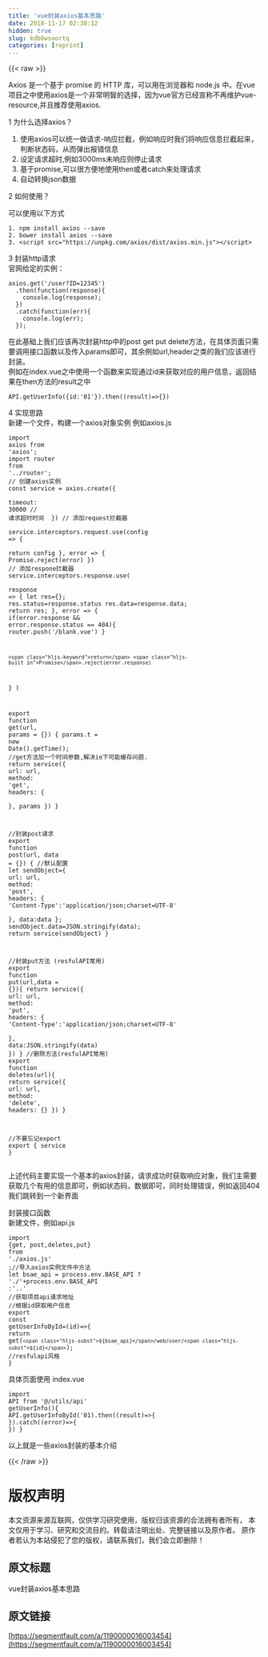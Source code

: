 ```yaml
---
title: 'vue封装axios基本思路' 
date: 2018-11-17 02:30:12
hidden: true
slug: kdb6wsoortq
categories: [reprint]
---
```


{{< raw >}}
<p>Axios &#x662F;&#x4E00;&#x4E2A;&#x57FA;&#x4E8E; promise &#x7684; HTTP &#x5E93;&#xFF0C;&#x53EF;&#x4EE5;&#x7528;&#x5728;&#x6D4F;&#x89C8;&#x5668;&#x548C; node.js &#x4E2D;&#x3002;&#x5728;vue&#x9879;&#x76EE;&#x4E4B;&#x4E2D;&#x4F7F;&#x7528;axios&#x662F;&#x4E00;&#x4E2A;&#x975E;&#x5E38;&#x660E;&#x667A;&#x7684;&#x9009;&#x62E9;&#xFF0C;&#x56E0;&#x4E3A;vue&#x5B98;&#x65B9;&#x5DF2;&#x7ECF;&#x5BA3;&#x79F0;&#x4E0D;&#x518D;&#x7EF4;&#x62A4;vue-resource,&#x5E76;&#x4E14;&#x63A8;&#x8350;&#x4F7F;&#x7528;axios.</p><p>1 &#x4E3A;&#x4EC0;&#x4E48;&#x9009;&#x62E9;axios&#xFF1F;</p><ol><li>&#x4F7F;&#x7528;axios&#x53EF;&#x4EE5;&#x7EDF;&#x4E00;&#x505A;&#x8BF7;&#x6C42;-&#x54CD;&#x5E94;&#x62E6;&#x622A;&#xFF0C;&#x4F8B;&#x5982;&#x54CD;&#x5E94;&#x65F6;&#x6211;&#x4EEC;&#x5C06;&#x54CD;&#x5E94;&#x4FE1;&#x606F;&#x62E6;&#x622A;&#x8D77;&#x6765;&#xFF0C;&#x5224;&#x65AD;&#x72B6;&#x6001;&#x7801;&#xFF0C;&#x4ECE;&#x800C;&#x5F39;&#x51FA;&#x62A5;&#x9519;&#x4FE1;&#x606F;</li><li>&#x8BBE;&#x5B9A;&#x8BF7;&#x6C42;&#x8D85;&#x65F6;,&#x4F8B;&#x5982;3000ms&#x672A;&#x54CD;&#x5E94;&#x5219;&#x505C;&#x6B62;&#x8BF7;&#x6C42;</li><li>&#x57FA;&#x4E8E;promise,&#x53EF;&#x4EE5;&#x5F88;&#x65B9;&#x4FBF;&#x5730;&#x4F7F;&#x7528;then&#x6216;&#x8005;catch&#x6765;&#x5904;&#x7406;&#x8BF7;&#x6C42;</li><li>&#x81EA;&#x52A8;&#x8F6C;&#x6362;json&#x6570;&#x636E;</li></ol><p>2 &#x5982;&#x4F55;&#x4F7F;&#x7528;&#xFF1F;</p><p>&#x53EF;&#x4EE5;&#x4F7F;&#x7528;&#x4EE5;&#x4E0B;&#x65B9;&#x5F0F;</p><div class="widget-codetool" style="display:none"><div class="widget-codetool--inner"><span class="selectCode code-tool" data-toggle="tooltip" data-placement="top" title="" data-original-title="&#x5168;&#x9009;"></span> <span type="button" class="copyCode code-tool" data-toggle="tooltip" data-placement="top" data-clipboard-text="1. npm install axios --save
2. bower install axios --save
3. &lt;script src=&quot;https://unpkg.com/axios/dist/axios.min.js&quot;&gt;&lt;/script&gt;
" title="" data-original-title="&#x590D;&#x5236;"></span> <span type="button" class="saveToNote code-tool" data-toggle="tooltip" data-placement="top" title="" data-original-title="&#x653E;&#x8FDB;&#x7B14;&#x8BB0;"></span></div></div><pre class="hljs applescript"><code><span class="hljs-number">1.</span> npm install axios <span class="hljs-comment">--save</span>
<span class="hljs-number">2.</span> bower install axios <span class="hljs-comment">--save</span>
<span class="hljs-number">3.</span> &lt;<span class="hljs-keyword">script</span> src=<span class="hljs-string">&quot;https://unpkg.com/axios/dist/axios.min.js&quot;</span>&gt;&lt;/<span class="hljs-keyword">script</span>&gt;
</code></pre><p>3 &#x5C01;&#x88C5;http&#x8BF7;&#x6C42;<br>&#x5B98;&#x7F51;&#x7ED9;&#x5B9A;&#x7684;&#x5B9E;&#x4F8B;&#xFF1A;</p><div class="widget-codetool" style="display:none"><div class="widget-codetool--inner"><span class="selectCode code-tool" data-toggle="tooltip" data-placement="top" title="" data-original-title="&#x5168;&#x9009;"></span> <span type="button" class="copyCode code-tool" data-toggle="tooltip" data-placement="top" data-clipboard-text="axios.get(&apos;/user?ID=12345&apos;)
  .then(function(response){
    console.log(response);
  })
  .catch(function(err){
    console.log(err);
  });" title="" data-original-title="&#x590D;&#x5236;"></span> <span type="button" class="saveToNote code-tool" data-toggle="tooltip" data-placement="top" title="" data-original-title="&#x653E;&#x8FDB;&#x7B14;&#x8BB0;"></span></div></div><pre class="hljs scilab"><code>axios.get(<span class="hljs-string">&apos;/user?ID=12345&apos;</span>)
  .<span class="hljs-keyword">then</span>(<span class="hljs-function"><span class="hljs-keyword">function</span><span class="hljs-params">(response)</span>{</span>
    console.<span class="hljs-built_in">log</span>(response);
  })
  .<span class="hljs-keyword">catch</span>(<span class="hljs-function"><span class="hljs-keyword">function</span><span class="hljs-params">(err)</span>{</span>
    console.<span class="hljs-built_in">log</span>(err);
  });</code></pre><p>&#x5728;&#x6B64;&#x57FA;&#x7840;&#x4E0A;&#x6211;&#x4EEC;&#x5E94;&#x8BE5;&#x518D;&#x6B21;&#x5C01;&#x88C5;http&#x4E2D;&#x7684;post get put delete&#x65B9;&#x6CD5;&#xFF0C;&#x5728;&#x5177;&#x4F53;&#x9875;&#x9762;&#x53EA;&#x9700;&#x8981;&#x8C03;&#x7528;&#x63A5;&#x53E3;&#x51FD;&#x6570;&#x4EE5;&#x53CA;&#x4F20;&#x5165;params&#x5373;&#x53EF;&#xFF0C;&#x5176;&#x4F59;&#x4F8B;&#x5982;url,header&#x4E4B;&#x7C7B;&#x7684;&#x6211;&#x4EEC;&#x5E94;&#x8BE5;&#x8FDB;&#x884C;&#x5C01;&#x88C5;&#x3002;<br>&#x4F8B;&#x5982;&#x5728;index.vue&#x4E4B;&#x4E2D;&#x4F7F;&#x7528;&#x4E00;&#x4E2A;&#x51FD;&#x6570;&#x6765;&#x5B9E;&#x73B0;&#x901A;&#x8FC7;id&#x6765;&#x83B7;&#x53D6;&#x5BF9;&#x5E94;&#x7684;&#x7528;&#x6237;&#x4FE1;&#x606F;&#xFF0C;&#x8FD4;&#x56DE;&#x7ED3;&#x679C;&#x5728;then&#x65B9;&#x6CD5;&#x7684;result&#x4E4B;&#x4E2D;</p><div class="widget-codetool" style="display:none"><div class="widget-codetool--inner"><span class="selectCode code-tool" data-toggle="tooltip" data-placement="top" title="" data-original-title="&#x5168;&#x9009;"></span> <span type="button" class="copyCode code-tool" data-toggle="tooltip" data-placement="top" data-clipboard-text="API.getUserInfo({id:&apos;01&apos;}).then((result)=&gt;{})" title="" data-original-title="&#x590D;&#x5236;"></span> <span type="button" class="saveToNote code-tool" data-toggle="tooltip" data-placement="top" title="" data-original-title="&#x653E;&#x8FDB;&#x7B14;&#x8BB0;"></span></div></div><pre class="hljs coffeescript"><code style="word-break:break-word;white-space:initial">API.getUserInfo({id:<span class="hljs-string">&apos;01&apos;</span>}).<span class="hljs-keyword">then</span>(<span class="hljs-function"><span class="hljs-params">(result)</span>=&gt;</span>{})</code></pre><p>4 &#x5B9E;&#x73B0;&#x601D;&#x8DEF;<br>&#x65B0;&#x5EFA;&#x4E00;&#x4E2A;&#x6587;&#x4EF6;&#xFF0C;&#x6784;&#x5EFA;&#x4E00;&#x4E2A;axios&#x5BF9;&#x8C61;&#x5B9E;&#x4F8B; &#x4F8B;&#x5982;axios.js</p><div class="widget-codetool" style="display:none"><div class="widget-codetool--inner"><span class="selectCode code-tool" data-toggle="tooltip" data-placement="top" title="" data-original-title="&#x5168;&#x9009;"></span> <span type="button" class="copyCode code-tool" data-toggle="tooltip" data-placement="top" data-clipboard-text="import axios from &apos;axios&apos;;
import router from &apos;../router&apos;;
// &#x521B;&#x5EFA;axios&#x5B9E;&#x4F8B;
const service = axios.create({            
  timeout: 30000 // &#x8BF7;&#x6C42;&#x8D85;&#x65F6;&#x65F6;&#x95F4;                                   
})
// &#x6DFB;&#x52A0;request&#x62E6;&#x622A;&#x5668; 
service.interceptors.request.use(config =&gt; {         
  return config
}, error =&gt; {
  Promise.reject(error)
})
// &#x6DFB;&#x52A0;respone&#x62E6;&#x622A;&#x5668;
service.interceptors.response.use(                  
  response =&gt; {
    let res={}; 
    res.status=response.status
    res.data=response.data;
    return res;
  },
  error =&gt; {
    if(error.response &amp;&amp; error.response.status == 404){
     router.push(&apos;/blank.vue&apos;)
    }
   
        
    return Promise.reject(error.response)
  }
)

export function get(url, params = {}) {
  params.t = new Date().getTime(); //get&#x65B9;&#x6CD5;&#x52A0;&#x4E00;&#x4E2A;&#x65F6;&#x95F4;&#x53C2;&#x6570;,&#x89E3;&#x51B3;ie&#x4E0B;&#x53EF;&#x80FD;&#x7F13;&#x5B58;&#x95EE;&#x9898;.
  return service({
    url: url,
    method: &apos;get&apos;,
    headers: {     
    },
    params
  })
}


//&#x5C01;&#x88C5;post&#x8BF7;&#x6C42;
export function post(url, data = {}) { 
  //&#x9ED8;&#x8BA4;&#x914D;&#x7F6E; 
  let sendObject={
    url: url,
    method: &apos;post&apos;,
    headers: {
      &apos;Content-Type&apos;:&apos;application/json;charset=UTF-8&apos;       
    },
    data:data
  };
  sendObject.data=JSON.stringify(data);
  return service(sendObject)
}

//&#x5C01;&#x88C5;put&#x65B9;&#x6CD5; (resfulAPI&#x5E38;&#x7528;)
export function put(url,data = {}){
  return service({
    url: url,
    method: &apos;put&apos;,
    headers: {
      &apos;Content-Type&apos;:&apos;application/json;charset=UTF-8&apos;       
    },
    data:JSON.stringify(data)
  }) 
}
//&#x5220;&#x9664;&#x65B9;&#x6CD5;(resfulAPI&#x5E38;&#x7528;)
export function deletes(url){
  return service({
    url: url,
    method: &apos;delete&apos;,
    headers: {}
  }) 
}

//&#x4E0D;&#x8981;&#x5FD8;&#x8BB0;export
export {
  service
}" title="" data-original-title="&#x590D;&#x5236;"></span> <span type="button" class="saveToNote code-tool" data-toggle="tooltip" data-placement="top" title="" data-original-title="&#x653E;&#x8FDB;&#x7B14;&#x8BB0;"></span></div></div><pre class="hljs javascript"><code><span class="hljs-keyword">import</span> axios <span class="hljs-keyword">from</span> <span class="hljs-string">&apos;axios&apos;</span>;
<span class="hljs-keyword">import</span> router <span class="hljs-keyword">from</span> <span class="hljs-string">&apos;../router&apos;</span>;
<span class="hljs-comment">// &#x521B;&#x5EFA;axios&#x5B9E;&#x4F8B;</span>
<span class="hljs-keyword">const</span> service = axios.create({            
  <span class="hljs-attr">timeout</span>: <span class="hljs-number">30000</span> <span class="hljs-comment">// &#x8BF7;&#x6C42;&#x8D85;&#x65F6;&#x65F6;&#x95F4;                                   </span>
})
<span class="hljs-comment">// &#x6DFB;&#x52A0;request&#x62E6;&#x622A;&#x5668; </span>
service.interceptors.request.use(<span class="hljs-function"><span class="hljs-params">config</span> =&gt;</span> {         
  <span class="hljs-keyword">return</span> config
}, error =&gt; {
  <span class="hljs-built_in">Promise</span>.reject(error)
})
<span class="hljs-comment">// &#x6DFB;&#x52A0;respone&#x62E6;&#x622A;&#x5668;</span>
service.interceptors.response.use(                  
  <span class="hljs-function"><span class="hljs-params">response</span> =&gt;</span> {
    <span class="hljs-keyword">let</span> res={}; 
    res.status=response.status
    res.data=response.data;
    <span class="hljs-keyword">return</span> res;
  },
  error =&gt; {
    <span class="hljs-keyword">if</span>(error.response &amp;&amp; error.response.status == <span class="hljs-number">404</span>){
     router.push(<span class="hljs-string">&apos;/blank.vue&apos;</span>)
    }
   
        
    <span class="hljs-keyword">return</span> <span class="hljs-built_in">Promise</span>.reject(error.response)
  }
)

<span class="hljs-keyword">export</span> <span class="hljs-function"><span class="hljs-keyword">function</span> <span class="hljs-title">get</span>(<span class="hljs-params">url, params = {}</span>) </span>{
  params.t = <span class="hljs-keyword">new</span> <span class="hljs-built_in">Date</span>().getTime(); <span class="hljs-comment">//get&#x65B9;&#x6CD5;&#x52A0;&#x4E00;&#x4E2A;&#x65F6;&#x95F4;&#x53C2;&#x6570;,&#x89E3;&#x51B3;ie&#x4E0B;&#x53EF;&#x80FD;&#x7F13;&#x5B58;&#x95EE;&#x9898;.</span>
  <span class="hljs-keyword">return</span> service({
    <span class="hljs-attr">url</span>: url,
    <span class="hljs-attr">method</span>: <span class="hljs-string">&apos;get&apos;</span>,
    <span class="hljs-attr">headers</span>: {     
    },
    params
  })
}


<span class="hljs-comment">//&#x5C01;&#x88C5;post&#x8BF7;&#x6C42;</span>
<span class="hljs-keyword">export</span> <span class="hljs-function"><span class="hljs-keyword">function</span> <span class="hljs-title">post</span>(<span class="hljs-params">url, data = {}</span>) </span>{ 
  <span class="hljs-comment">//&#x9ED8;&#x8BA4;&#x914D;&#x7F6E; </span>
  <span class="hljs-keyword">let</span> sendObject={
    <span class="hljs-attr">url</span>: url,
    <span class="hljs-attr">method</span>: <span class="hljs-string">&apos;post&apos;</span>,
    <span class="hljs-attr">headers</span>: {
      <span class="hljs-string">&apos;Content-Type&apos;</span>:<span class="hljs-string">&apos;application/json;charset=UTF-8&apos;</span>       
    },
    <span class="hljs-attr">data</span>:data
  };
  sendObject.data=<span class="hljs-built_in">JSON</span>.stringify(data);
  <span class="hljs-keyword">return</span> service(sendObject)
}

<span class="hljs-comment">//&#x5C01;&#x88C5;put&#x65B9;&#x6CD5; (resfulAPI&#x5E38;&#x7528;)</span>
<span class="hljs-keyword">export</span> <span class="hljs-function"><span class="hljs-keyword">function</span> <span class="hljs-title">put</span>(<span class="hljs-params">url,data = {}</span>)</span>{
  <span class="hljs-keyword">return</span> service({
    <span class="hljs-attr">url</span>: url,
    <span class="hljs-attr">method</span>: <span class="hljs-string">&apos;put&apos;</span>,
    <span class="hljs-attr">headers</span>: {
      <span class="hljs-string">&apos;Content-Type&apos;</span>:<span class="hljs-string">&apos;application/json;charset=UTF-8&apos;</span>       
    },
    <span class="hljs-attr">data</span>:<span class="hljs-built_in">JSON</span>.stringify(data)
  }) 
}
<span class="hljs-comment">//&#x5220;&#x9664;&#x65B9;&#x6CD5;(resfulAPI&#x5E38;&#x7528;)</span>
<span class="hljs-keyword">export</span> <span class="hljs-function"><span class="hljs-keyword">function</span> <span class="hljs-title">deletes</span>(<span class="hljs-params">url</span>)</span>{
  <span class="hljs-keyword">return</span> service({
    <span class="hljs-attr">url</span>: url,
    <span class="hljs-attr">method</span>: <span class="hljs-string">&apos;delete&apos;</span>,
    <span class="hljs-attr">headers</span>: {}
  }) 
}

<span class="hljs-comment">//&#x4E0D;&#x8981;&#x5FD8;&#x8BB0;export</span>
<span class="hljs-keyword">export</span> {
  service
}</code></pre><p>&#x4E0A;&#x8FF0;&#x4EE3;&#x7801;&#x4E3B;&#x8981;&#x5B9E;&#x73B0;&#x4E00;&#x4E2A;&#x57FA;&#x672C;&#x7684;axios&#x5C01;&#x88C5;&#xFF0C;&#x8BF7;&#x6C42;&#x6210;&#x529F;&#x65F6;&#x83B7;&#x53D6;&#x54CD;&#x5E94;&#x5BF9;&#x8C61;&#xFF0C;&#x6211;&#x4EEC;&#x4E3B;&#x9700;&#x8981;&#x83B7;&#x53D6;&#x51E0;&#x4E2A;&#x6709;&#x7528;&#x7684;&#x4FE1;&#x606F;&#x5373;&#x53EF;&#xFF0C;&#x4F8B;&#x5982;&#x72B6;&#x6001;&#x7801;&#xFF0C;&#x6570;&#x636E;&#x5373;&#x53EF;&#xFF0C;&#x540C;&#x65F6;&#x5904;&#x7406;&#x9519;&#x8BEF;&#xFF0C;&#x4F8B;&#x5982;&#x8FD4;&#x56DE;404&#x6211;&#x4EEC;&#x8DF3;&#x8F6C;&#x5230;&#x4E00;&#x4E2A;&#x65B0;&#x754C;&#x9762;</p><p>&#x5C01;&#x88C5;&#x63A5;&#x53E3;&#x51FD;&#x6570;<br>&#x65B0;&#x5EFA;&#x6587;&#x4EF6;&#xFF0C;&#x4F8B;&#x5982;api.js</p><div class="widget-codetool" style="display:none"><div class="widget-codetool--inner"><span class="selectCode code-tool" data-toggle="tooltip" data-placement="top" title="" data-original-title="&#x5168;&#x9009;"></span> <span type="button" class="copyCode code-tool" data-toggle="tooltip" data-placement="top" data-clipboard-text="import {get, post,deletes,put} from &apos;./axios.js&apos; ;//&#x5BFC;&#x5165;axios&#x5B9E;&#x4F8B;&#x6587;&#x4EF6;&#x4E2D;&#x65B9;&#x6CD5;
let bsae_api = process.env.BASE_API ? &apos;./&apos;+process.env.BASE_API :&apos;..&apos; //&#x83B7;&#x53D6;&#x9879;&#x76EE;api&#x8BF7;&#x6C42;&#x5730;&#x5740;
//&#x6839;&#x636E;id&#x83B7;&#x53D6;&#x7528;&#x6237;&#x4FE1;&#x606F;
export const getUserInfoById=(id)=&gt;{
    return get(`${bsae_api}/web/user/${id}`); //resfulapi&#x98CE;&#x683C;
}" title="" data-original-title="&#x590D;&#x5236;"></span> <span type="button" class="saveToNote code-tool" data-toggle="tooltip" data-placement="top" title="" data-original-title="&#x653E;&#x8FDB;&#x7B14;&#x8BB0;"></span></div></div><pre class="hljs typescript"><code><span class="hljs-keyword">import</span> {<span class="hljs-keyword">get</span>, post,deletes,put} <span class="hljs-keyword">from</span> <span class="hljs-string">&apos;./axios.js&apos;</span> ;<span class="hljs-comment">//&#x5BFC;&#x5165;axios&#x5B9E;&#x4F8B;&#x6587;&#x4EF6;&#x4E2D;&#x65B9;&#x6CD5;</span>
<span class="hljs-keyword">let</span> bsae_api = process.env.BASE_API ? <span class="hljs-string">&apos;./&apos;</span>+process.env.BASE_API :<span class="hljs-string">&apos;..&apos;</span> <span class="hljs-comment">//&#x83B7;&#x53D6;&#x9879;&#x76EE;api&#x8BF7;&#x6C42;&#x5730;&#x5740;</span>
<span class="hljs-comment">//&#x6839;&#x636E;id&#x83B7;&#x53D6;&#x7528;&#x6237;&#x4FE1;&#x606F;</span>
<span class="hljs-keyword">export</span> <span class="hljs-keyword">const</span> getUserInfoById=<span class="hljs-function">(<span class="hljs-params">id</span>)=&gt;</span>{
    <span class="hljs-keyword">return</span> <span class="hljs-keyword">get</span>(<span class="hljs-string">`<span class="hljs-subst">${bsae_api}</span>/web/user/<span class="hljs-subst">${id}</span>`</span>); <span class="hljs-comment">//resfulapi&#x98CE;&#x683C;</span>
}</code></pre><p>&#x5177;&#x4F53;&#x9875;&#x9762;&#x4F7F;&#x7528; index.vue</p><div class="widget-codetool" style="display:none"><div class="widget-codetool--inner"><span class="selectCode code-tool" data-toggle="tooltip" data-placement="top" title="" data-original-title="&#x5168;&#x9009;"></span> <span type="button" class="copyCode code-tool" data-toggle="tooltip" data-placement="top" data-clipboard-text="import API from &apos;@/utils/api&apos;
getUserInfo(){
  API.getUserInfoById(&apos;01).then((result)=&gt;{
   }).catch((error)=&gt;{
 })
}" title="" data-original-title="&#x590D;&#x5236;"></span> <span type="button" class="saveToNote code-tool" data-toggle="tooltip" data-placement="top" title="" data-original-title="&#x653E;&#x8FDB;&#x7B14;&#x8BB0;"></span></div></div><pre class="hljs erlang"><code>import API from &apos;@/utils/api&apos;
<span class="hljs-function"><span class="hljs-title">getUserInfo</span><span class="hljs-params">()</span>{
  API.<span class="hljs-title">getUserInfoById</span><span class="hljs-params">(&apos;<span class="hljs-number">01</span>)</span>.<span class="hljs-title">then</span><span class="hljs-params">((result)</span>=&gt;{
   }).<span class="hljs-title">catch</span><span class="hljs-params">((error)</span>=&gt;{
 })
}</span></code></pre><p>&#x4EE5;&#x4E0A;&#x5C31;&#x662F;&#x4E00;&#x4E9B;axios&#x5C01;&#x88C5;&#x7684;&#x57FA;&#x672C;&#x4ECB;&#x7ECD;</p>
{{< /raw >}}

# 版权声明
本文资源来源互联网，仅供学习研究使用，版权归该资源的合法拥有者所有，
本文仅用于学习、研究和交流目的。转载请注明出处、完整链接以及原作者。
原作者若认为本站侵犯了您的版权，请联系我们，我们会立即删除！

## 原文标题
vue封装axios基本思路

## 原文链接
[https://segmentfault.com/a/1190000016003454](https://segmentfault.com/a/1190000016003454)


